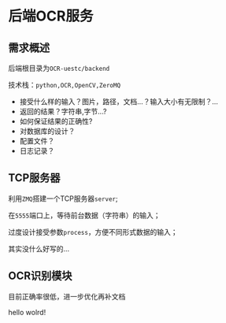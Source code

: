 # 后端OCR服务

## 需求概述

后端根目录为`OCR-uestc/backend`

技术栈：`python,OCR,OpenCV,ZeroMQ`

* 接受什么样的输入？图片，路径，文档...？输入大小有无限制？...
* 返回的结果？字符串,字节...?
* 如何保证结果的正确性?
* 对数据库的设计？
* 配置文件？
* 日志记录？

## TCP服务器

利用`ZMQ`搭建一个TCP服务器`server`;

在`5555`端口上，等待前台数据（字符串）的输入；

过度设计接受参数`process`，方便不同形式数据的输入；

其实没什么好写的...

## OCR识别模块

目前正确率很低，进一步优化再补文档

hello wolrd!